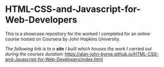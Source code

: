 # HTML-CSS-and-Javascript-for-Web-Developers
This is a showcase repository for the worked I completed for an online course
hosted on Coursera by John Hopkins University.

*The following link is to a **site** I built which houses the work I carried out during the courses
duration:*  https://alan-john-byrne.github.io/HTML-CSS-and-Javascript-for-Web-Developers/index.html
